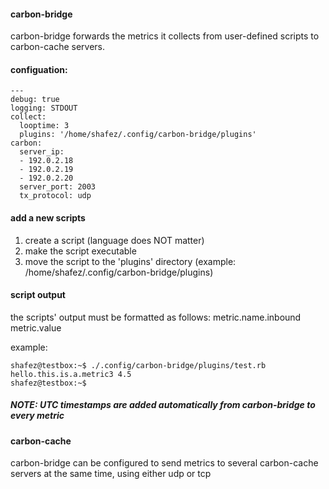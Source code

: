 #### carbon-bridge

carbon-bridge forwards the metrics it collects from user-defined scripts to carbon-cache servers.

#### configuation:

```
---
debug: true
logging: STDOUT
collect:
  looptime: 3
  plugins: '/home/shafez/.config/carbon-bridge/plugins'
carbon:
  server_ip: 
  - 192.0.2.18
  - 192.0.2.19
  - 192.0.2.20
  server_port: 2003
  tx_protocol: udp
```

#### add a new scripts

1. create a script (language does NOT matter)
2. make the script executable
3. move the script to the 'plugins' directory (example: /home/shafez/.config/carbon-bridge/plugins)

#### script output

the scripts' output must be formatted as follows: metric.name.inbound metric.value

example:

```
shafez@testbox:~$ ./.config/carbon-bridge/plugins/test.rb 
hello.this.is.a.metric3 4.5
shafez@testbox:~$
```

##### NOTE: UTC timestamps are added automatically from carbon-bridge to every metric

#### carbon-cache

carbon-bridge can be configured to send metrics to several carbon-cache servers at the same time, using either udp or tcp
